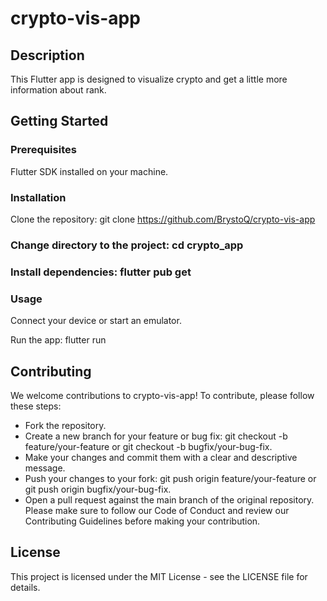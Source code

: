 # crypto-vis-app

## Description

This Flutter app is designed to visualize crypto and get a little more information about rank.

## Getting Started

### Prerequisites

Flutter SDK installed on your machine.

### Installation

Clone the repository: git clone https://github.com/BrystoQ/crypto-vis-app

### Change directory to the project: cd crypto_app

### Install dependencies: flutter pub get

### Usage

Connect your device or start an emulator.

Run the app: flutter run

## Contributing

We welcome contributions to crypto-vis-app! To contribute, please follow these steps:

- Fork the repository.
- Create a new branch for your feature or bug fix: git checkout -b feature/your-feature or git checkout -b bugfix/your-bug-fix.
- Make your changes and commit them with a clear and descriptive message.
- Push your changes to your fork: git push origin feature/your-feature or git push origin bugfix/your-bug-fix.
- Open a pull request against the main branch of the original repository.
  Please make sure to follow our Code of Conduct and review our Contributing Guidelines before making your contribution.

## License

This project is licensed under the MIT License - see the LICENSE file for details.
